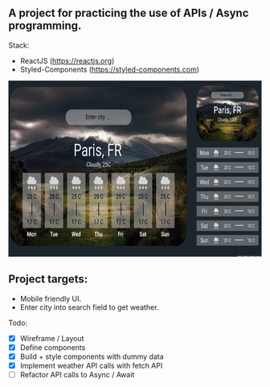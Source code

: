## A project for practicing the use of APIs / Async programming.

Stack:

- ReactJS (https://reactjs.org)
- Styled-Components (https://styled-components.com)

<img src="./mockups/mockup.png" width='700' height='350'>

## Project targets:

- Mobile friendly UI.
- Enter city into search field to get weather.

Todo:

- [x] Wireframe / Layout
- [x] Define components
- [x] Build + style components with dummy data
- [x] Implement weather API calls with fetch API
- [ ] Refactor API calls to Async / Await
